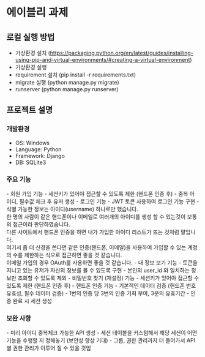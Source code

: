 <h1>에이블리 과제</h1>
<h2>로컬 실행 방법</h2>

- 가상환경 설치 (https://packaging.python.org/en/latest/guides/installing-using-pip-and-virtual-environments/#creating-a-virtual-environment)
- 가상환경 실행 
- requirement 설치 (pip install -r requirements.txt)
- migrate 실행 (python manage.py migrate)
- runserver (python manage.py runserver)

<h2>프로젝트 설명</h2>

<h3>개발환경</h3>

- OS: Windows
- Language: Python
- Framework: Django
- DB: SQLite3

<h3>주요 기능</h3>
- 회원 가입 기능
  - 세션키가 있어야 접근할 수 있도록 제한 (핸드폰 인증 후)
  - 중복 아이디, 필수값 체크 후 유저 생성
- 로그인 기능
  - JWT 토큰 사용하여 로그인 기능 구현
  - 식별 가능한 정보는 아이디(username) 하나로만 했습니다.</br>한 명의 사람이 같은 핸드폰이나 이메일로 여러개의 아이디를 생성 할 수 있는것이 보통의 접근이라 판단하였습니다.</br>다른 사이트에서 핸드폰 인증을 하면 내가 가입한 아이디 리스트가 뜨는 것처럼 말입니다.</br>여기서 좀 더 신경을 쓴다면 같은 인증(핸드폰, 이메일)을 사용하여 가입할 수 있는 계정의 수를 제한하는 식으로 접근하면 좋을 것 같습니다.</br>이메일 가입의 경우 OAuth를 사용하면 좋을 것 같습니다.
- 내 정보 보기 기능
  - 토큰을 지니고 있는 유저가 자신의 정보를 볼 수 있도록 구현
  - 본인의 user_id 와 일치하는 정보만 조회할 수 있도록 제외
- 비밀번호 찾기 (재설정) 기능
  - 세션키가 있어야 접근할 수 있도록 제한 (핸드폰 인증 후)
- 핸드폰 인증 기능
  - 기본적인 데이터 검증 (핸드폰 번호 유효성, 필수 데이터 검증)
  - 1번의 인증 당 3번의 인증 기회 부여, 3분의 유효기간
  - 인증 완료 시 세션 생성

<h3>보완 사항</h3>
- 미리 아이디 중복체크 가능한 API 생성
- 세션 테이블을 커스텀해서 해당 세션이 어떤 기능을 수행할 지 정해놓기 (보안성 향상 기대)
- 그룹, 권한 관리까지 더 들어가서 API 별 권한 관리가 이루어 질 수 있을 것임
